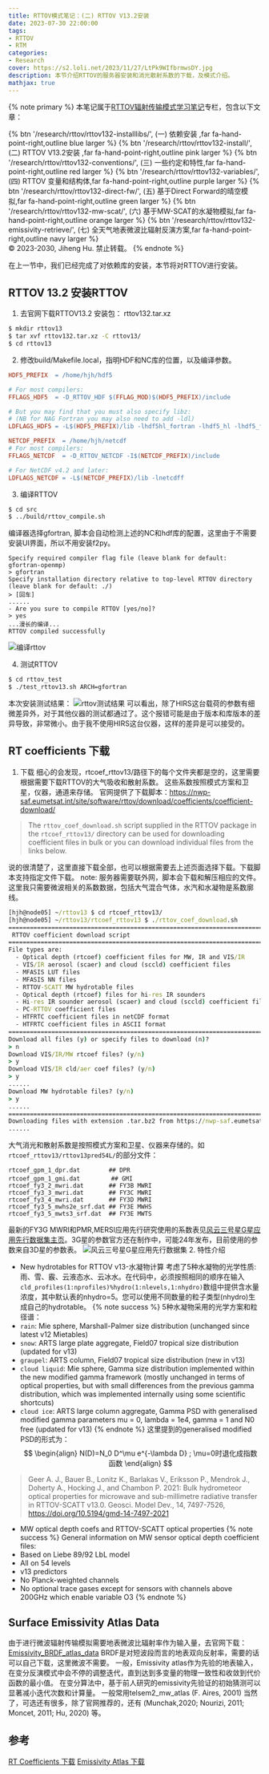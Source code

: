 ```yaml
---
title: RTTOV模式笔记：(二) RTTOV V13.2安装
date: 2023-07-30 22:00:00  
tags: 
- RTTOV
- RTM
categories: 
- Research
cover: https://s2.loli.net/2023/11/27/LtPk9WIfbrmwsDY.jpg
description: 本节介绍RTTOV的服务器安装和消光散射系数的下载，及模式介绍。
mathjax: true
---
```


{% note primary %}
本笔记属于[RTTOV辐射传输模式学习笔记](../rttov132-column)专栏，包含以下文章：
<div class="btn-center" style="margin-bottom:0px">
{% btn '/research/rttov/rttov132-installlibs/', (一) 依赖安装 ,far fa-hand-point-right,outline blue larger %}
{% btn '/research/rttov/rttov132-install/', (二) RTTOV V13.2安装  ,far fa-hand-point-right,outline pink larger %}
{% btn '/research/rttov/rttov132-conventions/', (三) 一些约定和特性,far fa-hand-point-right,outline red larger %}
{% btn '/research/rttov/rttov132-variables/', (四) RTTOV 变量和结构体,far fa-hand-point-right,outline purple larger %}
{% btn '/research/rttov/rttov132-direct-fw/', (五) 基于Direct Forward的晴空模拟,far fa-hand-point-right,outline green larger %}
{% btn '/research/rttov/rttov132-mw-scat/', (六) 基于MW-SCAT的水凝物模拟,far fa-hand-point-right,outline orange larger %}
{% btn '/research/rttov/rttov132-emissivity-retrieve/', (七) 全天气地表微波比辐射反演方案,far fa-hand-point-right,outline navy larger %}
</div>
&copy; 2023-2030, Jiheng Hu. 禁止转载。
{% endnote %}


在上一节中，我们已经完成了对依赖库的安装，本节将对RTTOV进行安装。

## RTTOV 13.2 安装RTTOV
1. 去官网下载RTTOV13.2 安装包： rttov132.tar.xz
```bash
$ mkdir rttov13
$ tar xvf rttov132.tar.xz -C rttov13/
$ cd rttov13
```

2. 修改build/Makefile.local，指明HDF和NC库的位置，以及编译参数。
```makefile
HDF5_PREFIX  = /home/hjh/hdf5

# For most compilers:
FFLAGS_HDF5  = -D_RTTOV_HDF $(FFLAG_MOD)$(HDF5_PREFIX)/include

# But you may find that you must also specify libz:
# (NB for NAG Fortran you may also need to add -ldl)
LDFLAGS_HDF5 = -L$(HDF5_PREFIX)/lib -lhdf5hl_fortran -lhdf5_hl -lhdf5_fortran -lhdf5 -lz

NETCDF_PREFIX  = /home/hjh/netcdf
# For most compilers:
FFLAGS_NETCDF  = -D_RTTOV_NETCDF -I$(NETCDF_PREFIX)/include

# For NetCDF v4.2 and later:
LDFLAGS_NETCDF = -L$(NETCDF_PREFIX)/lib -lnetcdff
```
3. 编译RTTOV
```bash
$ cd src
$ ../build/rttov_compile.sh
```
编译器选择gfortran, 脚本会自动检测上述的NC和hdf库的配置，这里由于不需要安装UI界面，所以不用安装f2py。
```
Specify required compiler flag file (leave blank for default: gfortran-openmp)
> gfortran
Specify installation directory relative to top-level RTTOV directory (leave blank for default: ./)
> [回车]
......
- Are you sure to compile RTTOV [yes/no]?
> yes
...漫长的编译...
RTTOV compiled successfully
```
![编译rttov](https://public.websites.umich.edu/~jihenghu/filzoo/rttov.compile.png) 

4. 测试RTTOV
```bash
$ cd rttov_test
$ ./test_rttov13.sh ARCH=gfortran
```
本次安装测试结果：
![rttov测试结果](https://public.websites.umich.edu/~jihenghu/filzoo/rttov_test.png) 
可以看出，除了HIRS这台载荷的参数有细微差异外，对于其他仪器的测试都通过了。这个报错可能是由于版本和库版本的差异导致，非常微小。由于我不使用HIRS这台仪器，这样的差异是可以接受的。



## RT coefficients 下载 
1. 下载
细心的会发现，rtcoef_rttov13/路径下的每个文件夹都是空的，这里需要根据需要下载RTTOV的大气吸收和散射系数。
这些系数按照模式方案和卫星，仪器，通道来存储。
官网提供了下载脚本：https://nwp-saf.eumetsat.int/site/software/rttov/download/coefficients/coefficient-download/ 
> The `rttov_coef_download.sh` script supplied in the RTTOV package in the `rtcoef_rttov13/` directory can be used for downloading coefficient files in bulk or you can download individual files from the links below.  
   
说的很清楚了，这里直接下载全部，也可以根据需要去上述页面选择下载。下载脚本支持指定文件下载。
note: 服务器需要联外网，脚本会下载和解压相应的文件。
这里我只需要微波相关的系数数据，包括大气混合气体，水汽和水凝物是系数廓线。
```cmd
[hjh@node05] ~/rttov13 $ cd rtcoef_rttov13/
[hjh@node05] ~/rttov13/rtcoef_rttov13 $ ./rttov_coef_download.sh 
=========================================================================
 RTTOV coefficient download script
=========================================================================
File types are:
  - Optical depth (rtcoef) coefficient files for MW, IR and VIS/IR
  - VIS/IR aerosol (scaer) and cloud (sccld) coefficient files
  - MFASIS LUT files
  - MFASIS NN files
  - RTTOV-SCATT MW hydrotable files
  - Optical depth (rtcoef) files for hi-res IR sounders
  - Hi-res IR sounder aerosol (scaer) and cloud (sccld) coefficient files
  - PC-RTTOV coefficient files
  - HTFRTC coefficient files in netCDF format
  - HTFRTC coefficient files in ASCII format
=========================================================================
Download all files (y) or specify files to download (n)? 
> n
Download VIS/IR/MW rtcoef files? (y/n) 
> y
Download VIS/IR cld/aer coef files? (y/n) 
> y
......
Download MW hydrotable files? (y/n) 
> y
......
==============================================================================
Downloading files with extension .tar.bz2 from https://nwp-saf.eumetsat.int/downloads/rtcoef_rttov13/rttov13pred101L
......
```
大气消光和散射系数是按照模式方案和卫星、仪器来存储的。如`rtcoef_rttov13/rttov13pred54L/`的部分文件：  

  ```
rtcoef_gpm_1_dpr.dat 	 	## DPR
rtcoef_gpm_1_gmi.dat　		## GMI  
rtcoef_fy3_2_mwri.dat 		## FY3B MWRI
rtcoef_fy3_3_mwri.dat 		## FY3C MWRI
rtcoef_fy3_4_mwri.dat 		## FY3D MWRI
rtcoef_fy3_5_mwhs2e_srf.dat ## FY3E MWHS
rtcoef_fy3_5_mwts3_srf.dat  ## FY3E MWTS
```
最新的FY3G MWRI和PMR,MERSI应用先行研究使用的系数表见[风云三号星G星应用先行数据集主页](http://satellite.nsmc.org.cn/FY3G/html/APPDATASET.html)。3G星的参数官方还在制作中，可能24年发布，目前使用的参数来自3D星的参数表。
![风云三号星G星应用先行数据集](https://public.websites.umich.edu/~jihenghu/filzoo/fy3gappcoeff.png)
2. 特性介绍
- New hydrotables for RTTOV v13-水凝物计算
考虑了5种水凝物的光学性质:雨、雪、霰、云液态水、云冰水。在代码中，必须按照相同的顺序在输入`cld_profiles(1:nprofiles)%hydro(1:nlevels,1:nhydro)`数组中提供含水量浓度，其中默认表的nhydro=5。您可以使用不同数量的粒子类型(nhydro)生成自己的hydrotable。
{% note success %}
5种水凝物采用的光学方案和粒径谱：
- `rain`: Mie sphere, Marshall-Palmer size distribution (unchanged since latest v12 Mietables)
- `snow`: ARTS large plate aggregate, Field07 tropical size distribution (updated for v13)
- `graupel`: ARTS column, Field07 tropical size distribution (new in v13)
- `cloud liquid`: Mie sphere, Gamma size distribution implemented within the new modified gamma framework (mostly unchanged in terms of optical properties, but with small differences from the previous gamma distribution, which was implemented internally using some scientific shortcuts)
- `cloud ice`: ARTS large column aggregate, Gamma PSD with generalised modified gamma parameters mu = 0, lambda = 1e4, gamma = 1 and N0 free (updated for v13)
{% endnote %}
这里提到的generalised modified PSD的形式为：
$$
\begin{align}
N(D)=N_0 D^\mu e^{-\lambda D}   ;  \mu=0时退化成指数函数
\end{align}
$$
>Geer A. J., Bauer B., Lonitz K., Barlakas V., Eriksson P., Mendrok J., Doherty A., Hocking J., and Chambon P. 2021: Bulk hydrometeor optical properties for microwave and sub-millimetre radiative transfer in RTTOV-SCATT v13.0. Geosci. Model Dev., 14, 7497-7526, https://doi.org/10.5194/gmd-14-7497-2021

- MW optical depth coefs and RTTOV-SCATT optical properties
{% note success %}
General information on MW sensor optical depth coefficient files:
- Based on Liebe 89/92 LbL model
- All on 54 levels
- v13 predictors
- No Planck-weighted channels
- No optional trace gases except for sensors with channels above 200GHz which enable variable O3
{% endnote %}  

## Surface Emissivity Atlas Data
由于进行微波辐射传输模拟需要地表微波比辐射率作为输入量，去官网下载：[Emissivity_BRDF_atlas_data](https://nwp-saf.eumetsat.int/site/software/rttov/download/#Emissivity_BRDF_atlas_data)
BRDF是对短波段而言的地表双向反射率，需要的话可以自己下载，这里微波不需要。
一般，Emissivity atlas作为先验的地表输入，在变分反演模式中会不停的调整迭代，直到达到多变量的物理一致性和收敛到代价函数的最小值。
在变分算法中，基于前人研究的emissivity先验证的初始猜测可以显著减小迭代次数和计算量。
一般常用telsem2_mw_atlas (F. Aires, 2001)
当然了，可选还有很多，除了官网推荐的，还有 (Munchak,2020; Nourizi, 2011; Moncet, 2011; Hu, 2020) 等。

## 参考
[RT Coefficients 下载](https://nwp-saf.eumetsat.int/site/software/rttov/download/coefficients/coefficient-download/)
[Emissivity Atlas 下载](https://nwp-saf.eumetsat.int/site/software/rttov/download/emissivity-data/)